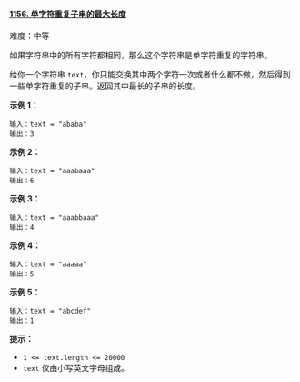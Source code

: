 #### [1156\. 单字符重复子串的最大长度](https://leetcode.cn/problems/swap-for-longest-repeated-character-substring/)

难度：中等

如果字符串中的所有字符都相同，那么这个字符串是单字符重复的字符串。

给你一个字符串 `text`，你只能交换其中两个字符一次或者什么都不做，然后得到一些单字符重复的子串。返回其中最长的子串的长度。

**示例 1：**

```
输入：text = "ababa"
输出：3
```

**示例 2：**

```
输入：text = "aaabaaa"
输出：6
```

**示例 3：**

```
输入：text = "aaabbaaa"
输出：4
```

**示例 4：**

```
输入：text = "aaaaa"
输出：5
```

**示例 5：**

```
输入：text = "abcdef"
输出：1
```

**提示：**

-   `1 <= text.length <= 20000`
-   `text` 仅由小写英文字母组成。
